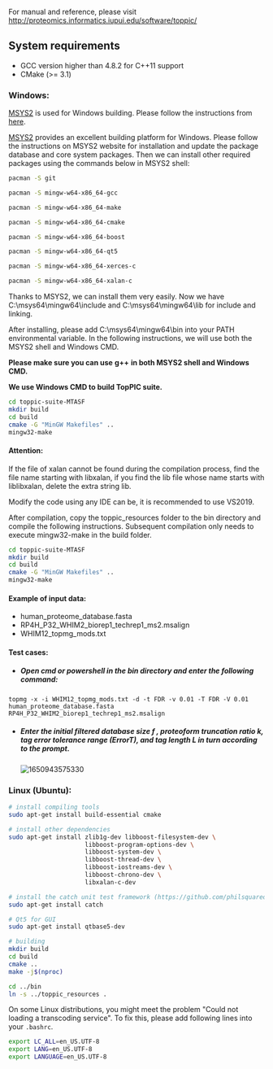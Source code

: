 For manual and reference, please visit http://proteomics.informatics.iupui.edu/software/toppic/

## System requirements

* GCC version higher than 4.8.2 for C++11 support
* CMake (>= 3.1)

### Windows:

[MSYS2](http://www.msys2.org/) is used for Windows building. Please follow the instructions from [here](doc/windows_build.md).

[MSYS2](http://www.msys2.org/) provides an excellent building platform for Windows. Please follow the instructions on MSYS2 website for installation and update the package database and core system packages. Then we can install other required packages using the commands below in MSYS2 shell:

```sh
pacman -S git

pacman -S mingw-w64-x86_64-gcc

pacman -S mingw-w64-x86_64-make

pacman -S mingw-w64-x86_64-cmake

pacman -S mingw-w64-x86_64-boost

pacman -S mingw-w64-x86_64-qt5

pacman -S mingw-w64-x86_64-xerces-c

pacman -S mingw-w64-x86_64-xalan-c
```

Thanks to MSYS2, we can install them very easily. Now we have C:\msys64\mingw64\include and C:\msys64\mingw64\lib for include and linking.

After installing, please add C:\msys64\mingw64\bin into your PATH environmental variable. In the following instructions, we will use both the MSYS2 shell and Windows CMD.

**Please make sure you can use** **g++** **in both MSYS2 shell and Windows CMD.**

**We use Windows CMD to build TopPIC suite.**

```sh
cd toppic-suite-MTASF
mkdir build
cd build
cmake -G "MinGW Makefiles" ..
mingw32-make
```

#### Attention:

If the file of xalan cannot be found during the compilation process, find the file name starting with libxalan, if you find the lib file whose name starts with liblibxalan, delete the extra string lib.

Modify the code using any IDE can be, it is recommended to use VS2019.

After compilation, copy the toppic_resources folder to the bin directory and compile the following instructions. Subsequent compilation only needs to execute mingw32-make in the build folder.

```sh
cd toppic-suite-MTASF
mkdir build
cd build
cmake -G "MinGW Makefiles" ..
mingw32-make
```

#### Example of input data:

- human_proteome_database.fasta
- RP4H_P32_WHIM2_biorep1_techrep1_ms2.msalign
- WHIM12_topmg_mods.txt

#### Test cases:

- ##### Open cmd or powershell in the bin directory and enter the following command:

```
topmg -x -i WHIM12_topmg_mods.txt -d -t FDR -v 0.01 -T FDR -V 0.01 human_proteome_database.fasta RP4H_P32_WHIM2_biorep1_techrep1_ms2.msalign
```

- ##### Enter the initial filtered database size  *f* , proteoform truncation ratio *k*, tag error tolerance range (ErrorT), and tag length *L* in turn according to the prompt.

  ![1650943575330](C:\Users\zyc\AppData\Roaming\Typora\typora-user-images\1650943575330.png)





### Linux (Ubuntu):

```sh
# install compiling tools
sudo apt-get install build-essential cmake

# install other dependencies
sudo apt-get install zlib1g-dev libboost-filesystem-dev \
                     libboost-program-options-dev \
                     libboost-system-dev \
                     libboost-thread-dev \
                     libboost-iostreams-dev \
                     libboost-chrono-dev \
                     libxalan-c-dev

# install the catch unit test framework (https://github.com/philsquared/Catch)
sudo apt-get install catch

# Qt5 for GUI
sudo apt-get install qtbase5-dev

# building
mkdir build
cd build
cmake ..
make -j$(nproc)

cd ../bin
ln -s ../toppic_resources .
```

On some Linux distributions, you might meet the problem "Could not loading a transcoding service".
To fix this, please add following lines into your `.bashrc`.

```sh
export LC_ALL=en_US.UTF-8
export LANG=en_US.UTF-8
export LANGUAGE=en_US.UTF-8
```

### 